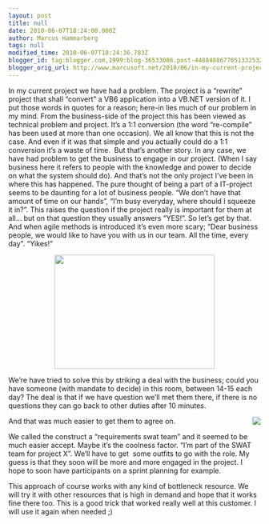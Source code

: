 ```yaml
---
layout: post
title: null
date: 2010-06-07T18:24:00.000Z
author: Marcus Hammarberg
tags: null
modified_time: 2010-06-07T18:24:36.783Z
blogger_id: tag:blogger.com,1999:blog-36533086.post-4488488677051332532
blogger_orig_url: http://www.marcusoft.net/2010/06/in-my-current-project-we-have-had.html
---
```



In my current project we have had a problem. The project is a
“rewrite” project that shall “convert” a VB6 application into a VB.NET
version of it. I put those words in quotes for a reason; here-in lies
much of our problem in my mind.
From the business-side of the project this has been viewed as technical
problem and project. It’s a 1:1 conversion (the word “re-compile” has
been used at more than one occasion). We all know that this is not the
case. And even if it was that simple and you actually could do a 1:1
conversion it’s a waste of time.  But that’s another story.
In any case, we have had problem to get the business to engage in our
project. (When I say business here it refers to people with the
knowledge and power to decide on what the system should do). And that’s
not the only project I’ve been in where this has happened. The pure
thought of being a part of a IT-project seems to be daunting for a lot
of business people. “We don’t have that amount of time on our hands”,
“I’m busy everyday, where should I squeeze it in?”.
This raises the question if the project really is important for them at
all… but on that question they usually answers “YES!”. So let’s get by
that.
And when agile methods is introduced it’s even more scary; “Dear
business people, we would like to have you with us in our team. All the
time, every day”. “Yikes!”

<div class="separator" style="clear: both; text-align: center;">

<a href="http://www.cardsonque.com/cards/Yikes.jpg" data-imageanchor="1"
style="margin-left: 1em; margin-right: 1em;"><img
src="http://www.cardsonque.com/cards/Yikes.jpg" data-border="0"
width="320" height="228" /></a>

</div>

We’re have tried to solve this by striking a deal with the business;
could you have someone (with mandate to decide) in this room, between
14-15 each day? The deal is that if we have question we’ll met them
there, if there is no questions they can go back to other duties after
10 minutes.

<div class="separator" style="clear: both; text-align: center;">

<a
href="http://www.nexternal.com/armynavy/images/SWAT-Halloween-Costume1.gif"
data-imageanchor="1"
style="clear: right; float: right; margin-bottom: 1em; margin-left: 1em;"><img
src="http://www.nexternal.com/armynavy/images/SWAT-Halloween-Costume1.gif"
data-border="0" /></a>

</div>

And that was much easier to get them to agree on.

We called the construct a “requirements swat team” and it seemed to be
much easier accept. Maybe it’s the coolness factor. “I’m part of the
SWAT team for project X”. We’ll have to get  some outfits to go with the
role.
My guess is that they soon will be more and more engaged in the project.
I hope to soon have participants on a sprint planning for example.

This approach of course works with any kind of bottleneck resource. We
will try it with other resources that is high in demand and hope that it
works fine there too.
This is a good trick that worked really well at this customer. I will
use it again when needed ;)
